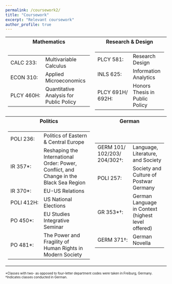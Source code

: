 ```yaml
---
permalink: /coursework2/
title: "Coursework"
excerpt: "Relevant coursework"
author_profile: true
---
```


<table>
<tr>
  <th>Mathematics</th>
  <th>Research & Design</th>
</tr>
<tr>
  <td><table><tr><td nowrap>CALC 233:</td><td>Multivariable Calculus</td></tr><tr><td nowrap>ECON 310:</td><td>Applied Microeconomics</td></tr><tr><td nowrap>PLCY 460H:</td><td>Quantitative Analysis for Public Policy</td></tr></table></td>
  <td><table><tr><td nowrap>PLCY 581:</td><td>Research Design</td></tr><tr><td nowrap>INLS 625:</td><td>Information Analytics</td></tr><tr><td nowrap>PLCY 691H/<br>692H:</td><td>Honors Thesis in Public Policy</td></tr></table></td>
</tr>  
<tr>
  <th>Politics</th>
  <th>German</th>
</tr>
<tr>
  <td><table><tr><td nowrap>POLI 236:</td><td>Politics of Eastern & Central Europe</td></tr><tr><td nowrap>IR 357*:</td><td>Reshaping the International Order: Power, Conflict, and Change in the Black Sea Region</td></tr><tr><td nowrap>IR 370*:</td><td>EU-US Relations</td></tr><tr><td nowrap>POLI 412H:</td><td>US National Elections</td></tr><tr><td nowrap>PO 450*:</td><td>EU Studies Integrative Seminar</td></tr><tr><td nowrap>PO 481*:</td><td>The Power and Fragility of Human Rights in Modern Society</td></tr></table></td>
  <td><table><tr><td nowrap>GERM 101/<br>102/203/<br>204/302†:</td><td>Language, Literature, and Society</td></tr><tr><td nowrap>POLI 257:</td><td>Society and Culture of Postwar Germany</td></tr><tr><td nowrap>GR 353*†:</td><td>German Language in Context (highest level offered)</td></tr><tr><td nowrap>GERM 371†:</td><td>German Novella</td></tr></table></td>
</tr>
</table>

<font size="1">\*Classes with two- as opposed to four-letter department codes were taken in Freiburg, Germany.<br>†Indicates classes conducted in German.</font>
